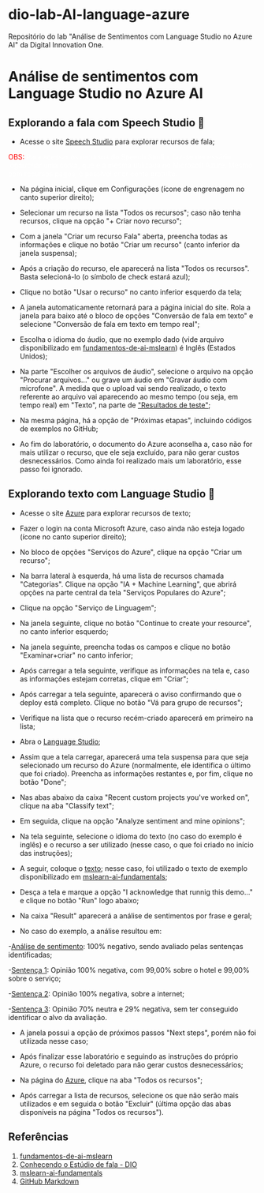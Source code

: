 # dio-lab-AI-language-azure
Repositório do lab  "Análise de Sentimentos com Language Studio no Azure AI" da Digital Innovation One.

# Análise de sentimentos com Language Studio no Azure AI

## Explorando a fala com Speech Studio 💬

- Acesse o site [Speech Studio](https://speech.microsoft.com/portal) para explorar recursos de fala;

<font color="red">OBS: <font color="white"> Para acessar os recursos do Speech Studio, faz-se necessário logar/criar uma conta, que é a mesma utilizada no Microsoft Azure. Mesmo com recursos pagos, é possível criar conta gratuita. </font></font>

- Na página inicial, clique em Configurações (ícone de engrenagem no canto superior direito);

- Selecionar um recurso na lista "Todos os recursos"; caso não tenha recursos, clique na opção "+ Criar novo recurso";

- Com a janela "Criar um recurso Fala" aberta, preencha todas as informações e clique no botão "Criar um recurso" (canto inferior da janela suspensa);

- Após a criação do recurso, ele aparecerá na lista "Todos os recursos". Basta selecioná-lo (o símbolo de check estará azul);

- Clique no botão "Usar o recurso" no canto inferior esquerdo da tela;

- A janela automaticamente retornará para a página inicial do site. Rola a janela para baixo até o bloco de opções "Conversão de fala em texto" e selecione "Conversão de fala em texto em tempo real";

- Escolha o idioma do áudio, que no exemplo dado (vide arquivo disponibilizado em [fundamentos-de-ai-mslearn](https://microsoftlearning.github.io/mslearn-ai-fundamentals/Instructions/Labs/09-speech.html)) é Inglês (Estados Unidos);

- Na parte "Escolher os arquivos de áudio", selecione o arquivo na opção "Procurar arquivos..." ou grave um áudio em "Gravar áudio com microfone". A medida que o upload vai sendo realizado, o texto referente ao arquivo vai aparecendo ao mesmo tempo (ou seja, em tempo real) em "Texto", na parte de ["Resultados de teste"](https://github.com/pedrosaroh/dio-lab-AI-language-azure/blob/main/images/Speech%20Studio.png);

- Na mesma página, há a opção de "Próximas etapas", incluindo códigos de exemplos no GitHub;

- Ao fim do laboratório, o documento do Azure aconselha a, caso não for mais utilizar o recurso, que ele seja excluído, para não gerar custos desnecessários. Como ainda foi realizado mais um laboratório, esse passo foi ignorado.

## Explorando texto com Language Studio 📄

- Acesse o site [Azure](https://portal.azure.com/#home) para explorar recursos de texto;

- Fazer o login na conta Microsoft Azure, caso ainda não esteja logado (ícone no canto superior direito);

- No bloco de opções "Serviços do Azure", clique na opção "Criar um recurso";

- Na barra lateral à esquerda, há uma lista de recursos chamada "Categorias". Clique na opção "IA + Machine Learning", que abrirá opções na parte central da tela "Serviços Populares do Azure";

- Clique na opção "Serviço de Linguagem";

- Na janela seguinte, clique no botão "Continue to create your resource", no canto inferior esquerdo;

- Na janela seguinte, preencha todas os campos e clique no botão "Examinar+criar" no canto inferior;

- Após carregar a tela seguinte, verifique as informações na tela e, caso as informações estejam corretas, clique em "Criar";

- Após carregar a tela seguinte, aparecerá o aviso confirmando que o deploy está completo. Clique no botão "Vá para grupo de recursos";

- Verifique na lista que o recurso recém-criado aparecerá em primeiro na lista;

- Abra o [Language Studio](https://language.cognitive.azure.com/home);

- Assim que a tela carregar, aparecerá uma tela suspensa para que seja selecionado um recurso do Azure (normalmente, ele identifica o último que foi criado). Preencha as informações restantes e, por fim, clique no botão "Done";

- Nas abas abaixo da caixa "Recent custom projects you've worked on", clique na aba "Classify text";

- Em seguida, clique na opção "Analyze sentiment and mine opinions";

- Na tela seguinte, selecione o idioma do texto (no caso do exemplo é inglês) e o recurso a ser utilizado (nesse caso, o que foi criado no início das instruções);

- A seguir, coloque o [texto](https://github.com/pedrosaroh/dio-lab-AI-language-azure/blob/main/images/Language%20Studio_TextoOriginal.png); nesse caso, foi utilizado o texto de exemplo disponibilizado em [mslearn-ai-fundamentals](https://microsoftlearning.github.io/mslearn-ai-fundamentals/Instructions/Labs/06-text-analysis.html);

- Desça a tela e marque a opção "I acknowledge that runnig this demo..." e clique no botão "Run" logo abaixo;

- Na caixa "Result" aparecerá a análise de sentimentos por frase e geral;

- No caso do exemplo, a análise resultou em:

-[Análise de sentimento](https://github.com/pedrosaroh/dio-lab-AI-language-azure/blob/main/images/Language%20Studio_Analise%20geral.png): 100% negativo, sendo avaliado pelas sentenças identificadas;

-[Sentença 1](https://github.com/pedrosaroh/dio-lab-AI-language-azure/blob/main/images/Language%20Studio_Sentenca1.png): Opinião 100% negativa, com 99,00% sobre o hotel e 99,00% sobre o serviço;

-[Sentença 2](https://github.com/pedrosaroh/dio-lab-AI-language-azure/blob/main/images/Language%20Studio_Sentenca2.png): Opinião 100% negativa, sobre a internet;

-[Sentença 3](https://github.com/pedrosaroh/dio-lab-AI-language-azure/blob/main/images/Language%20Studio_Sentenca3.png): Opinião 70% neutra e 29% negativa, sem ter conseguido identificar o alvo da avaliação.

- A janela possui a opção de próximos passos "Next steps", porém não foi utilizada nesse caso;

- Após finalizar esse laboratório e seguindo as instruções do próprio Azure, o recurso foi deletado para não gerar custos desnecessários;

- Na página do [Azure](https://portal.azure.com/#home), clique na aba "Todos os recursos";

- Após carregar a lista de recursos, selecione os que não serão mais utilizados e em seguida o botão "Excluir" (última opção das abas disponíveis na página "Todos os recursos").


## Referências
1. [fundamentos-de-ai-mslearn](https://microsoftlearning.github.io/mslearn-ai-fundamentals/Instructions/Labs/09-speech.html)
2. [Conhecendo o Estúdio de fala - DIO](https://web.dio.me/lab/analise-de-sentimentos-com-language-studio-no-azure-ai/learning/8add4f56-92bc-440b-9166-b1bed2d1e143?back=/track/randstad-analise-de-dados)
3. [mslearn-ai-fundamentals](https://microsoftlearning.github.io/mslearn-ai-fundamentals/Instructions/Labs/06-text-analysis.html)
4. [GitHub Markdown](https://docs.github.com/pt/get-started/writing-on-github/getting-started-with-writing-and-formatting-on-github/basic-writing-and-formatting-syntax#links)
